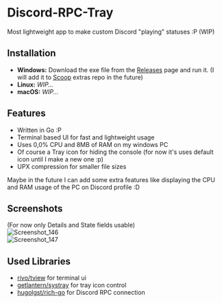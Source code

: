 # Discord-RPC-Tray

Most lightweight app to make custom Discord "playing" statuses :P (WIP)

## Installation
* **Windows:** Download the exe file from the [Releases](https://github.com/omerakgoz34/Discord-RPC-Tray/releases) page and run it. (I will add it to [Scoop](https://scoop.sh) extras repo in the future)
* **Linux:** *WIP...*
* **macOS:** *WIP...*

## Features
* Written in Go :P
* Terminal based UI for fast and lightweight usage
* Uses 0,0% CPU and 8MB of RAM on my windows PC
* Of course a Tray icon for hiding the console (for now it's uses default icon until I make a new one :p)
* UPX compression for smaller file sizes

Maybe in the future I can add some extra features like displaying the CPU and RAM usage of the PC on Discord profile :D

## Screenshots
(For now only Details and State fields usable)  
![Screenshot_146](https://user-images.githubusercontent.com/49201485/114171439-f60bfb80-993c-11eb-8ee8-44ac8ea3e870.png)  
![Screenshot_147](https://user-images.githubusercontent.com/49201485/114171507-0ae88f00-993d-11eb-8719-6e92439e1c70.png)

## Used Libraries
* [rivo/tview](https://github.com/rivo/tview) for terminal ui
* [getlantern/systray](https://github.com/getlantern/systray) for tray icon control
* [hugolgst/rich-go](https://github.com/hugolgst/rich-go) for Discord RPC connection
